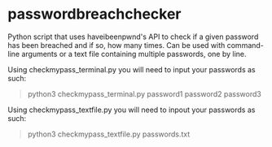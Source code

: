 # passwordbreachchecker
Python script that uses haveibeenpwnd's API to check if a given password has been breached and if so, how many times. Can be used with command-line arguments or a text file containing multiple passwords, one by line.

Using checkmypass_terminal.py you will need to input your passwords as such:

> python3 checkmypass_terminal.py password1 password2 password3

Using checkmypass_textfile.py you will need to inpout your passwords as such:

> python3 checkmypass_textfile.py passwords.txt

